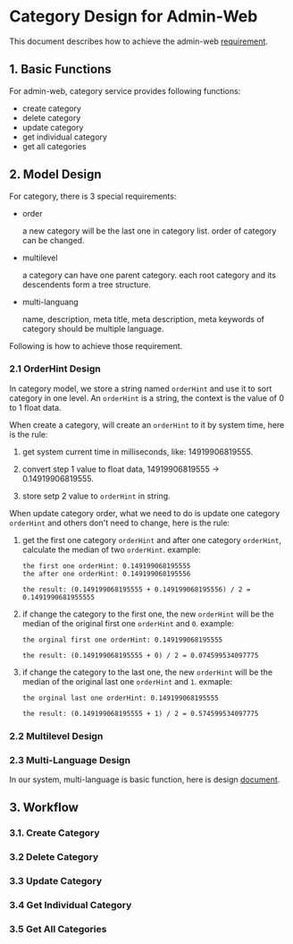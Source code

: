 # Category Design for Admin-Web

This document describes how to achieve the admin-web [requirement](./admin-requirement.md).

## 1. Basic Functions

For admin-web, category service provides following functions:

+ create category
+ delete category
+ update category
+ get individual category
+ get all categories

## 2. Model Design

For category, there is 3 special requirements:

* order

    a new category will be the last one in category list. order of category can be changed.

* multilevel

    a category can have one parent category. each root category and its descendents form a tree structure.

* multi-languang

    name, description, meta title, meta description, meta keywords of category should be multiple language.

Following is how to achieve those requirement.

### 2.1 OrderHint Design

In category model, we store a string named `orderHint` and use it to sort category in one level. An `orderHint` is a string, the context is the value of 0 to 1 float data.

When create a category, will create an `orderHint` to it by system time, here is the rule:

1. get system current time in milliseconds, like: 14919906819555.

2. convert step 1 value to float data, 14919906819555 -> 0.14919906819555.

3. store setp 2 value to `orderHint` in string.

When update category order, what we need to do is update one category `orderHint` and others don't need to change, here is the rule:

1. get the first one category `orderHint`  and after one category `orderHint`, calculate the median of two `orderHint`.
   example:
   ```
   the first one orderHint: 0.149199068195555
   the after one orderHint: 0.149199068195556

   the result: (0.149199068195555 + 0.149199068195556) / 2 = 0.1491990681955555
   ```
2. if change the category to the first one, the new `orderHint` will be the median of the original first one `orderHint` and `0`.
    example:
    ```
    the orginal first one orderHint: 0.149199068195555

    the result: (0.149199068195555 + 0) / 2 = 0.074599534097775
    ```

3. if change the category to the last one, the new  `orderHint` will be the median of the original last one `orderHint` and `1`.
    exmaple:
    ```
    the orginal last one orderHint: 0.149199068195555

    the result: (0.149199068195555 + 1) / 2 = 0.574599534097775
    ```

### 2.2 Multilevel Design

### 2.3 Multi-Language Design

In our system, multi-language is basic function, here is design [document](https://github.com/reactivesw/ecommerce-cloud/blob/master/docs/multilanguange-design.md).

## 3. Workflow

### 3.1. Create Category

### 3.2 Delete Category

### 3.3 Update Category

### 3.4 Get Individual Category

### 3.5 Get All Categories